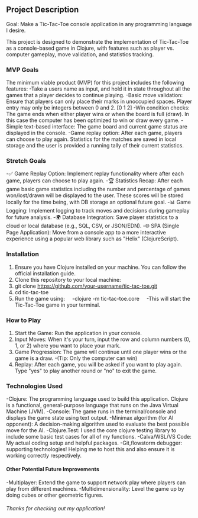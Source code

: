 ## __Project Description__

Goal: Make a Tic-Tac-Toe console application in any programming language I desire.

This project is designed to demonstrate the implementation of Tic-Tac-Toe as a console-based game in Clojure, with features such as player vs. computer gameplay, move validation, and statistics tracking.

### __MVP Goals__
  
The minimum viable product (MVP) for this project includes the following features:
-Take a users name as input, and hold it in state throughout all the games that a player decides to continue playing.
-Basic move validation: Ensure that players can only place their marks in unoccupied spaces. Player entry may only be integers between 0 and 2. [0 1 2]
-Win condition checks: The game ends when either player wins or when the board is full (draw). In this case the computer has been optimized to win or draw every game.
-Simple text-based interface: The game board and current game status are displayed in the console.
-Game replay option: After each game, players can choose to play again. Statistics for the matches are saved in local storage and the user is provided a running tally of their current statistics.

### __Stretch Goals__

-✅ Game Replay Option: Implement replay functionality where after each game, players can choose to play again.
-🏆 Statistics Recap: After each game basic game statistics including the number
and percentage of games won/lost/drawn will be displayed to the user. These scores
will be stored locally for the time being, with DB storage an optional future goal.
-📊 Game Logging: Implement logging to track moves and decisions during gameplay for future analysis.
-🌍 Database Integration: Save player statistics to a cloud or local database (e.g., SQL, CSV, or JSON/EDN).
-🌐 SPA (Single Page Application): Move from a console app to a more interactive experience using a popular web library such as "Helix" (ClojureScript).
  
### __Installation__

1. Ensure you have Clojure installed on your machine. You can follow the official installation guide.
2. Clone this repository to your local machine:
3. git clone https://github.com/your-username/tic-tac-toe.git
4. cd tic-tac-toe
5. Run the game using:
    -clojure -m tic-tac-toe.core
    -This will start the Tic-Tac-Toe game in your terminal.

### __How to Play__

1. Start the Game: Run the application in your console.
2. Input Moves: When it's your turn, input the row and column numbers (0, 1, or 2) where you want to place your mark.
3. Game Progression: The game will continue until one player wins or the game is a draw.
    -(Tip: Only the computer can win)
4. Replay: After each game, you will be asked if you want to play again. Type "yes" to play another round or "no" to exit the game.

### __Technologies Used__

-Clojure: The programming language used to build this application. Clojure is a functional, general-purpose language that runs on the Java Virtual Machine (JVM).
-Console: The game runs in the terminal/console and displays the game state using text output.
-Minimax algorithm (for AI opponent): A decision-making algorithm used to evaluate the best possible move for the AI.
-Clojure.Test: I used the core clojure testing library to include some basic test cases for all of my functions.
-Calva/WSL/VS Code: My actual coding setup and helpful packages.
-Git,flowstorm debugger: supporting technologies! Helping me to host this and also ensure it is working correctly respectively.

#### __Other Potential Future Improvements__

-Multiplayer: Extend the game to support network play where players can play from different machines.
-Multidimensionality: Level the game up by doing cubes or other geometric figures.

###### Thanks for checking out my application!